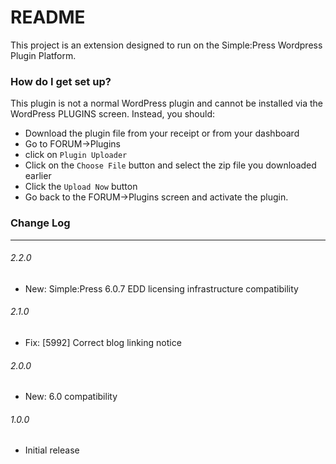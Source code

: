 # README #

This project is an extension designed to run on the Simple:Press Wordpress Plugin Platform.  

### How do I get set up? ###

This plugin is not a normal WordPress plugin and cannot be installed via the WordPress PLUGINS screen.
Instead, you should:

- Download the plugin file from your receipt or from your dashboard
- Go to FORUM->Plugins
- click on `Plugin Uploader`
- Click on the `Choose File` button and select the zip file you downloaded earlier
- Click the `Upload Now` button
- Go back to the FORUM->Plugins screen and activate the plugin.


### Change Log  ###
-----------------------------------------------------------------------------------------
###### 2.2.0
- New: Simple:Press 6.0.7 EDD licensing infrastructure compatibility

###### 2.1.0
- Fix: [5992] Correct blog linking notice

###### 2.0.0
- New: 6.0 compatibility

###### 1.0.0
- Initial release